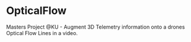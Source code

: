 # OpticalFlow
Masters Project @KU - Augment 3D Telemetry information onto a drones Optical Flow Lines in a video.
